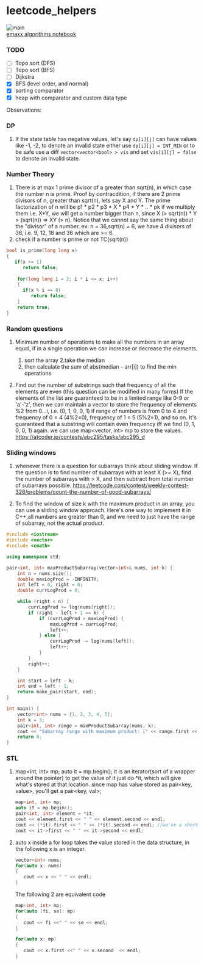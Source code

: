 # leetcode_helpers
![main](https://github.com/mohitanand001/leetcode_helpers/actions/workflows/main.yml/badge.svg) <br>
[emaxx algorithms notebook](https://cp-algorithms.com/)

### TODO

- [ ] Topo sort (DFS)
- [ ] Topo sort (BFS)
- [ ] Dijkstra
- [x] BFS (level order, and normal)
- [x] sorting comparator
- [x] heap with comparator and custom data type
<!-- - [ ]  -->




Observations: 
### DP
1. If the state table has negative values, let's say `dp[i][j]` can have values like -1, -2, to denote an invalid state either use
   `dp[i][j] = INT_MIN` or to be safe use a diff `vector<vector<bool> > vis` and set `vis[i][j] = false` to denote an invalid state.


### Number Theory
1. There is at max 1 prime divisor of a greater than sqrt(n), in which case the number n is prime.
   Proof by contracdition, if there are 2 prime divisors of n, greater than sqrt(n), lets say X and Y.
   The prime factorization of n will be p1 * p2 * p3 * X * p4 * Y * .. * pk
   if we multiply them i.e. X*Y, we will get a number bigger than n, since X (> sqrt(n)) * Y > (sqrt(n)) => XY (> n).
   Notice that we cannot say the same thing about the "divisor" of a number.
   ex: n = 36,sqrt(n) = 6, we have 4 divisors of 36, i.e. 9, 12, 18 and 36 which are >= 6. 
2. check if a number is prime or not TC(sqrt(n))
```cpp
bool is_prime(long long x)
{
   if(x <= 1)
      return false;
    
    for(long long i = 2; i * i <= x; i++)
    {
      if(x % i == 0)
         return false;
    }
    return true;
}
```


### Random questions
1. Minimum number of operations to make all the numbers in an array equal, if in a single operation
we can increase or decrease the elements.
   1. sort the array
   2.take the median
   3. then calculate the sum of abs(median - arr[i]) to find the min operations

2. Find out the number of substrings such that frequency of all the elements are even (this question can be modified in many forms)
   If the elements of the list are guaranteed to be in a limited range like 0-9 or 'a'-'z', then we can maintain a
   vector to store the frequency of elements %2 from 0...i, i.e. (0, 1, 0, 0, 1) if range of numbers is from 0 to 4 and
   frequency of 0 = 4 (4%2=0), frequency of 1 = 5 (5%2=1), and so on. It's guaranteed that a substring will contain even frequency
   iff we find (0, 1, 0, 0, 1) again. we can use map<vector<int>, int> mp to store the values.
   https://atcoder.jp/contests/abc295/tasks/abc295_d
   


### Sliding windows
1. whenever there is a question for subarrays think about sliding window. If the question is to find number of subarrays with 
   at least X (>= X), find the number of subarrays with > X, and then subtract from total number of subarrays possible.
   https://leetcode.com/contest/weekly-contest-328/problems/count-the-number-of-good-subarrays/
   
2. To find the window of size k with the maximum product in an array, you can use a sliding window approach. Here's one way to implement it in C++,all numbers are greater than 0, and we need to just have the range of subarray, not the actual product.
```cpp
#include <iostream>
#include <vector>
#include <cmath>

using namespace std;

pair<int, int> maxProductSubarray(vector<int>& nums, int k) {
    int n = nums.size();
    double maxLogProd = -INFINITY;
    int left = 0, right = 0;
    double currLogProd = 0;

    while (right < n) {
        currLogProd += log(nums[right]);
        if (right - left + 1 == k) {
            if (currLogProd > maxLogProd) {
                maxLogProd = currLogProd;
                left++;
            } else {
                currLogProd -= log(nums[left]);
                left++;
            }
        }
        right++;
    }

    int start = left - k;
    int end = left - 1;
    return make_pair(start, end);
}

int main() {
    vector<int> nums = {1, 2, 3, 4, 5};
    int k = 3;
    pair<int, int> range = maxProductSubarray(nums, k);
    cout << "Subarray range with maximum product: [" << range.first << ", " << range.second << "]" << endl;
    return 0;
}

```

### STL
1. map<int, int> mp; 
   auto it = mp.begin(); it is an iterator(sort of a wrapper around the pointer)
   to get the value of it just do *it, which will give what's stored at that location.
   since map has value stored as pair<key, value>, you'll get a pair<key, val>;
   ```cpp
   map<int, int> mp;
   auto it = mp.begin();
   pair<int, int> element = *it;
   cout << element.first << " " << element.second << endl;
   cout << (*it).first << " " << (*it).second << endl; //we've a shorthand for this line
   cout << it->first << " " << it->second << endl;
   ````
 2. auto x inside a for loop takes the value stored in the data structure, in the following x is an integer.
      ```cpp
      vector<int> nums;
      for(auto x: nums)
      {
         cout << x << " " << endl;
      }
      ```

      The following 2 are equivalent code
      ```cpp
      map<int, int> mp;
      for(auto [fi, se]: mp)
      {
         cout << fi <<" " << se << endl;
      }

      for(auto x: mp)
      {
         cout << x.first <<" " << x.second  << endl;
      }
    ```
